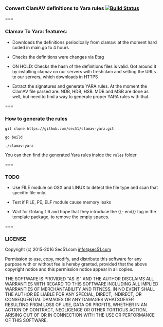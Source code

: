 ### Convert ClamAV definitions to Yara rules [![Build Status](https://travis-ci.org/sec51/clamav-yara.svg?branch=master)](https://travis-ci.org/sec51/clamav-yara)

===

### Clamav To Yara: features:

* Downloads the definitions periodically from clamav: at the moment hard coded in main.go to 4 hours

* Checks the definitions were changes via Etag

* ON HOLD: Checks the hash of the definitions files is valid. Got around it by installing clamav on our servers with freshclam and setting the URLs to our servers, which downloads in HTTPS

* Extract the signatures and generate YARA rules. At the moment the ClamAV file parsed are: NDB, HDB, HSB. MDB and MSB are done as well, but need to find a way to generate proper YARA rules with that.

===

### How to generate the rules

```
git clone https://github.com/sec51/clamav-yara.git

go build

./clamav-yara
```

You can then find the generated Yara rules inside the `rules` folder

===

### TODO

* Use FILE module on OSX and LINUX to detect the file type and scan that specific file only.

* Test if FILE, PE, ELF module cause memory leaks

* Wait for Golang 1.6 and hope that they introduce the {{- end}} tag in the template package, to remove the empty spaces.

===

### LICENSE

Copyright (c) 2015-2016 Sec51.com <info@sec51.com>

Permission to use, copy, modify, and distribute this software for any
purpose with or without fee is hereby granted, provided that the above
copyright notice and this permission notice appear in all copies.

THE SOFTWARE IS PROVIDED "AS IS" AND THE AUTHOR DISCLAIMS ALL WARRANTIES
WITH REGARD TO THIS SOFTWARE INCLUDING ALL IMPLIED WARRANTIES OF
MERCHANTABILITY AND FITNESS. IN NO EVENT SHALL THE AUTHOR BE LIABLE FOR
ANY SPECIAL, DIRECT, INDIRECT, OR CONSEQUENTIAL DAMAGES OR ANY DAMAGES
WHATSOEVER RESULTING FROM LOSS OF USE, DATA OR PROFITS, WHETHER IN AN
ACTION OF CONTRACT, NEGLIGENCE OR OTHER TORTIOUS ACTION, ARISING OUT OF
OR IN CONNECTION WITH THE USE OR PERFORMANCE OF THIS SOFTWARE.